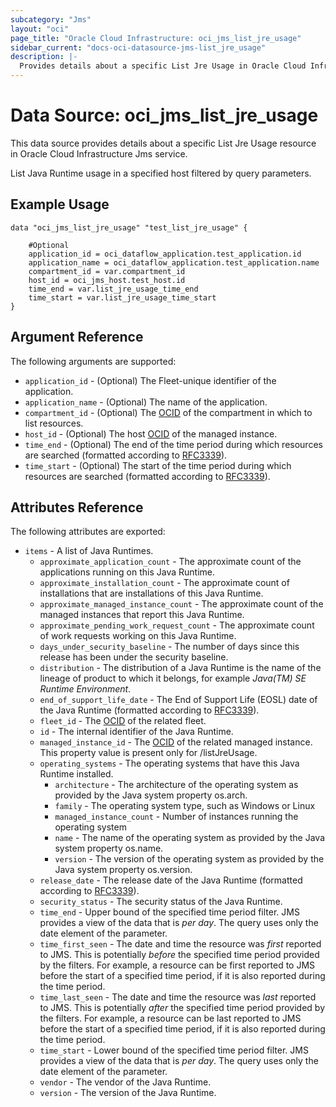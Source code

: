 ```yaml
---
subcategory: "Jms"
layout: "oci"
page_title: "Oracle Cloud Infrastructure: oci_jms_list_jre_usage"
sidebar_current: "docs-oci-datasource-jms-list_jre_usage"
description: |-
  Provides details about a specific List Jre Usage in Oracle Cloud Infrastructure Jms service
---
```


# Data Source: oci_jms_list_jre_usage
This data source provides details about a specific List Jre Usage resource in Oracle Cloud Infrastructure Jms service.

List Java Runtime usage in a specified host filtered by query parameters.

## Example Usage

```hcl
data "oci_jms_list_jre_usage" "test_list_jre_usage" {

	#Optional
	application_id = oci_dataflow_application.test_application.id
	application_name = oci_dataflow_application.test_application.name
	compartment_id = var.compartment_id
	host_id = oci_jms_host.test_host.id
	time_end = var.list_jre_usage_time_end
	time_start = var.list_jre_usage_time_start
}
```

## Argument Reference

The following arguments are supported:

* `application_id` - (Optional) The Fleet-unique identifier of the application.
* `application_name` - (Optional) The name of the application.
* `compartment_id` - (Optional) The [OCID](https://docs.cloud.oracle.com/iaas/Content/General/Concepts/identifiers.htm) of the compartment in which to list resources. 
* `host_id` - (Optional) The host [OCID](https://docs.cloud.oracle.com/iaas/Content/General/Concepts/identifiers.htm) of the managed instance.
* `time_end` - (Optional) The end of the time period during which resources are searched (formatted according to [RFC3339](https://datatracker.ietf.org/doc/html/rfc3339)).
* `time_start` - (Optional) The start of the time period during which resources are searched (formatted according to [RFC3339](https://datatracker.ietf.org/doc/html/rfc3339)).


## Attributes Reference

The following attributes are exported:

* `items` - A list of Java Runtimes.
	* `approximate_application_count` - The approximate count of the applications running on this Java Runtime.
	* `approximate_installation_count` - The approximate count of installations that are installations of this Java Runtime.
	* `approximate_managed_instance_count` - The approximate count of the managed instances that report this Java Runtime.
	* `approximate_pending_work_request_count` - The approximate count of work requests working on this Java Runtime.
	* `days_under_security_baseline` - The number of days since this release has been under the security baseline.
	* `distribution` - The distribution of a Java Runtime is the name of the lineage of product to which it belongs, for example _Java(TM) SE Runtime Environment_.
	* `end_of_support_life_date` - The End of Support Life (EOSL) date of the Java Runtime (formatted according to [RFC3339](https://datatracker.ietf.org/doc/html/rfc3339)).
	* `fleet_id` - The [OCID](https://docs.cloud.oracle.com/iaas/Content/General/Concepts/identifiers.htm) of the related fleet.
	* `id` - The internal identifier of the Java Runtime.
	* `managed_instance_id` - The [OCID](https://docs.cloud.oracle.com/iaas/Content/General/Concepts/identifiers.htm) of the related managed instance. This property value is present only for /listJreUsage.
	* `operating_systems` - The operating systems that have this Java Runtime installed.
		* `architecture` - The architecture of the operating system as provided by the Java system property os.arch.
		* `family` - The operating system type, such as Windows or Linux
		* `managed_instance_count` - Number of instances running the operating system
		* `name` - The name of the operating system as provided by the Java system property os.name.
		* `version` - The version of the operating system as provided by the Java system property os.version.
	* `release_date` - The release date of the Java Runtime (formatted according to [RFC3339](https://datatracker.ietf.org/doc/html/rfc3339)).
	* `security_status` - The security status of the Java Runtime.
	* `time_end` - Upper bound of the specified time period filter. JMS provides a view of the data that is _per day_. The query uses only the date element of the parameter.
	* `time_first_seen` - The date and time the resource was _first_ reported to JMS. This is potentially _before_ the specified time period provided by the filters. For example, a resource can be first reported to JMS before the start of a specified time period, if it is also reported during the time period. 
	* `time_last_seen` - The date and time the resource was _last_ reported to JMS. This is potentially _after_ the specified time period provided by the filters. For example, a resource can be last reported to JMS before the start of a specified time period, if it is also reported during the time period. 
	* `time_start` - Lower bound of the specified time period filter. JMS provides a view of the data that is _per day_. The query uses only the date element of the parameter.
	* `vendor` - The vendor of the Java Runtime.
	* `version` - The version of the Java Runtime.

